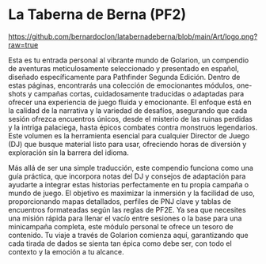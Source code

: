 # La Taberna de Berna (PF2)

https://github.com/bernardoclon/latabernadeberna/blob/main/Art/logo.png?raw=true

Esta es tu entrada personal al vibrante mundo de Golarion, un compendio de aventuras meticulosamente seleccionado y presentado en español, diseñado específicamente para Pathfinder Segunda Edición. Dentro de estas páginas, encontrarás una colección de emocionantes módulos, one-shots y campañas cortas, cuidadosamente traducidas o adaptadas para ofrecer una experiencia de juego fluida y emocionante. El enfoque está en la calidad de la narrativa y la variedad de desafíos, asegurando que cada sesión ofrezca encuentros únicos, desde el misterio de las ruinas perdidas y la intriga palaciega, hasta épicos combates contra monstruos legendarios. Este volumen es la herramienta esencial para cualquier Director de Juego (DJ) que busque material listo para usar, ofreciendo horas de diversión y exploración sin la barrera del idioma.

Más allá de ser una simple traducción, este compendio funciona como una guía práctica, que incorpora notas del DJ y consejos de adaptación para ayudarte a integrar estas historias perfectamente en tu propia campaña o mundo de juego. El objetivo es maximizar la inmersión y la facilidad de uso, proporcionando mapas detallados, perfiles de PNJ clave y tablas de encuentros formateadas según las reglas de PF2E. Ya sea que necesites una misión rápida para llenar el vacío entre sesiones o la base para una minicampaña completa, este módulo personal te ofrece un tesoro de contenido. Tu viaje a través de Golarion comienza aquí, garantizando que cada tirada de dados se sienta tan épica como debe ser, con todo el contexto y la emoción a tu alcance.
